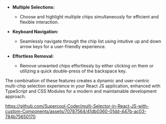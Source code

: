 - **Multiple Selections:**
  - Choose and highlight multiple chips simultaneously for efficient and flexible interaction.

- **Keyboard Navigation:**
  - Seamlessly navigate through the chip list using intuitive up and down arrow keys for a user-friendly experience.

- **Effortless Removal:**
  - Remove unwanted chips effortlessly by either clicking on them or utilizing a quick double-press of the backspace key.

The combination of these features creates a dynamic and user-centric multi-chip selection experience in your React JS application, enhanced with TypeScript and CSS Modules for a modern and maintainable development approach.

https://github.com/Supercool-Coder/multi-Selector-in-React-JS-with-custom-Components/assets/70787564/41db0360-01dd-447b-ac03-784b75650170

